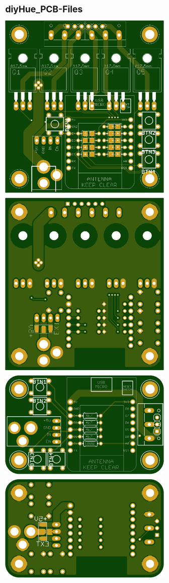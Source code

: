 # diyHue_PCB-Files

![5-Channel-PWM-top](https://raw.githubusercontent.com/Nikfinn99/diyHue_PCB-Files/master/images/5channelpwm-top.png)

![5-Channel-PWM-bot](https://raw.githubusercontent.com/Nikfinn99/diyHue_PCB-Files/master/images/5channelpwm-bot.png)

![WS2812-top](https://raw.githubusercontent.com/Nikfinn99/diyHue_PCB-Files/master/images/ws2812b-top.png)

![WS2812-bot](https://raw.githubusercontent.com/Nikfinn99/diyHue_PCB-Files/master/images/ws2812b-bot.png)
